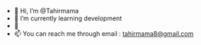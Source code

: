 - 👋 Hi, I’m @Tahirmama
- 🌱 I’m currently learning development
- 💞️ 
- 📫 You can reach me through email : tahirmama8@gmail.com

<!---
Tahirmama/Tahirmama is a ✨ special ✨ repository because its `README.md` (this file) appears on your GitHub profile.
You can click the Preview link to take a look at your changes.
--->
